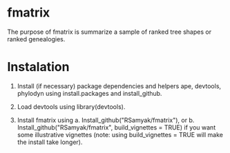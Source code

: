 # fmatrix
The purpose of fmatrix is summarize a sample of ranked tree shapes or ranked genealogies.

# Instalation
1. Install (if necessary) package dependencies and helpers ape, devtools, phylodyn using install.packages and install_github.

2. Load devtools using library(devtools).

3. Install fmatrix using 
  a. Install_github("RSamyak/fmatrix"), or
  b. Install_github("RSamyak/fmatrix", build_vignettes = TRUE) if you want some illustrative vignettes (note: using build_vignettes = TRUE will make the install take longer).
